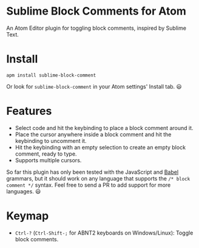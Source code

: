 # Sublime Block Comments for Atom

An Atom Editor plugin for toggling block comments, inspired by Sublime Text.

# Install

```
apm install sublime-block-comment
```

Or look for `sublime-block-comment` in your Atom settings' Install tab. :smiley:

# Features

- Select code and hit the keybinding to place a block comment around it.
- Place the cursor anywhere inside a block comment and hit the keybinding to uncomment it.
- Hit the keybinding with an empty selection to create an empty block comment, ready to type.
- Supports multiple cursors.

So far this plugin has only been tested with the JavaScript and [Babel](https://github.com/gandm/language-babel) grammars, but it should work on any language that supports the `/* block comment */` syntax. Feel free to send a PR to add support for more languages. :smiley:

# Keymap

- `Ctrl-?` (`Ctrl-Shift-;` for ABNT2 keyboards on Windows/Linux): Toggle block comments.
